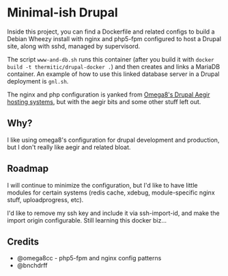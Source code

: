 Minimal-ish Drupal
==================

Inside this project, you can find a Dockerfile and related configs to build a Debian Wheezy install with nginx and php5-fpm configured to host a Drupal site, along with sshd, managed by supervisord.

The script `www-and-db.sh` runs this container (after you build it with `docker build -t thermitic/drupal-docker .`) and then creates and links a MariaDB container. An example of how to use this linked database server in a Drupal deployment is `gnl.sh`.

The nginx and php configuration is yanked from [Omega8's Drupal Aegir hosting systems](https://github.com/omega8cc/nginx-for-drupal), but with the aegir bits and some other stuff left out.

## Why?

I like using omega8's configuration for drupal development and production, but I don't really like aegir and related bloat.

## Roadmap

I will continue to minimize the configuration, but I'd like to have little modules for certain systems (redis cache, xdebug, module-specific nginx stuff, uploadprogress, etc).

I'd like to remove my ssh key and include it via ssh-import-id, and make the import origin configurable. Still learning this docker biz...

## Credits

* @omega8cc - php5-fpm and nginx config patterns
* @bnchdrff
